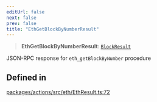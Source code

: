 ```yaml
---
editUrl: false
next: false
prev: false
title: "EthGetBlockByNumberResult"
---
```


> **EthGetBlockByNumberResult**: [`BlockResult`](/reference/tevm/actions/type-aliases/blockresult/)

JSON-RPC response for `eth_getBlockByNumber` procedure

## Defined in

[packages/actions/src/eth/EthResult.ts:72](https://github.com/qbzzt/tevm-monorepo/blob/main/packages/actions/src/eth/EthResult.ts#L72)
